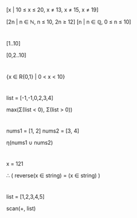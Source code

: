#

#

[x | 10 ≤ x ≤ 20, x ≠ 13, x ≠ 15, x ≠ 19]

[2n | n ∈ ℕ, n ≤ 10, 2n ≥ 12]
[n | n ∈ ℚ, 0 ≤ n ≤ 10]

#

#

[1..10]

[0,2..10]

#

#

{x ∈ R{0,1} | 0 < x < 10}

#

#

list = [-1,-1,0,2,3,4]

max(Σ(list < 0), Σ(list > 0))

#

#

nums1 = [1, 2]
nums2 = [3, 4]

η(nums1 ∪ nums2)

#

#

x = 121

∴ ( reverse(x ∈ string) = (x ∈ string) )

#

#

list = [1,2,3,4,5]

scan(+, list)

#
